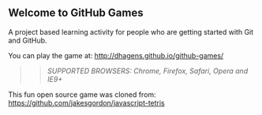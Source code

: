## Welcome to GitHub Games

A project based learning activity for people who are getting started with Git and GitHub.

You can play the game at: http://dhagens.github.io/github-games/

>> _*SUPPORTED BROWSERS*: Chrome, Firefox, Safari, Opera and IE9+_

This fun open source game was cloned from: https://github.com/jakesgordon/javascript-tetris
